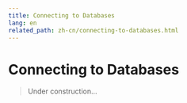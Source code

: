 ```yaml
---
title: Connecting to Databases
lang: en
related_path: zh-cn/connecting-to-databases.html
---
```


# Connecting to Databases

> Under construction...